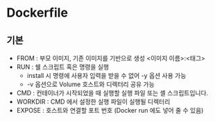 # Dockerfile

## 기본
- FROM : 부모 이미지, 기존 이미지를 기반으로 생성 <이미지 이름>:<태그>
- RUN : 쉘 스크립트 혹은 명령을 실행
  - install 시 명령에 사용자 입력을 받을 수 없어 -y 옵션 사용 가능
  - -v 옵션으로 Volume 호스트와 디렉터리 공유 가능
- CMD : 컨테이너가 시작되었을 때 실행할 실행 파일 또는 셸 스크립트입니다.
- WORKDIR : CMD 에서 설정한 실행 파일이 실행될 디렉터리
- EXPOSE : 호스트와 연결할 포트 번호 (Docker run 에도 넣어 줄 수 있음)